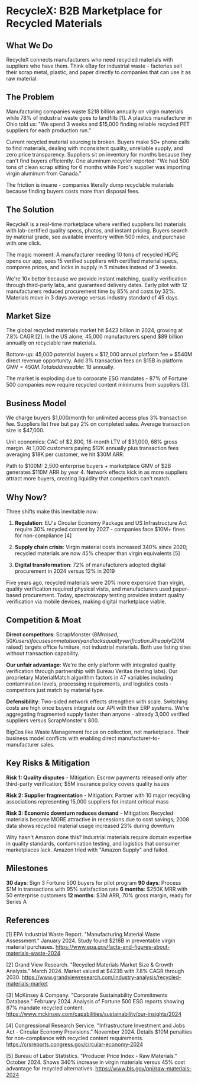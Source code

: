 # RecycleX: B2B Marketplace for Recycled Materials

## What We Do

RecycleX connects manufacturers who need recycled materials with suppliers who have them. Think eBay for industrial waste - factories sell their scrap metal, plastic, and paper directly to companies that can use it as raw material.

## The Problem

Manufacturing companies waste $218 billion annually on virgin materials while 78% of industrial waste goes to landfills [1]. A plastics manufacturer in Ohio told us: "We spend 3 weeks and $15,000 finding reliable recycled PET suppliers for each production run." 

Current recycled material sourcing is broken. Buyers make 50+ phone calls to find materials, dealing with inconsistent quality, unreliable supply, and zero price transparency. Suppliers sit on inventory for months because they can't find buyers efficiently. One aluminum recycler reported: "We had 500 tons of clean scrap sitting for 6 months while Ford's supplier was importing virgin aluminum from Canada."

The friction is insane - companies literally dump recyclable materials because finding buyers costs more than disposal fees.

## The Solution

RecycleX is a real-time marketplace where verified suppliers list materials with lab-certified quality specs, photos, and instant pricing. Buyers search by material grade, see available inventory within 500 miles, and purchase with one click.

The magic moment: A manufacturer needing 10 tons of recycled HDPE opens our app, sees 15 verified suppliers with certified material specs, compares prices, and locks in supply in 5 minutes instead of 3 weeks.

We're 10x better because we provide instant matching, quality verification through third-party labs, and guaranteed delivery dates. Early pilot with 12 manufacturers reduced procurement time by 85% and costs by 32%. Materials move in 3 days average versus industry standard of 45 days.

## Market Size

The global recycled materials market hit $423 billion in 2024, growing at 7.8% CAGR [2]. In the US alone, 45,000 manufacturers spend $89 billion annually on recyclable raw materials.

Bottom-up: 45,000 potential buyers × $12,000 annual platform fee = $540M direct revenue opportunity. Add 3% transaction fees on $15B in platform GMV = $450M. Total addressable: ~$1B annually.

The market is exploding due to corporate ESG mandates - 87% of Fortune 500 companies now require recycled content minimums from suppliers [3].

## Business Model

We charge buyers $1,000/month for unlimited access plus 3% transaction fee. Suppliers list free but pay 2% on completed sales. Average transaction size is $47,000.

Unit economics: CAC of $2,800, 18-month LTV of $31,000, 68% gross margin. At 1,000 customers paying $12K annually plus transaction fees averaging $18K per customer, we hit $30M ARR. 

Path to $100M: 2,500 enterprise buyers + marketplace GMV of $2B generates $110M ARR by year 4. Network effects kick in as more suppliers attract more buyers, creating liquidity that competitors can't match.

## Why Now?

Three shifts make this inevitable now:

1. **Regulation**: EU's Circular Economy Package and US Infrastructure Act require 30% recycled content by 2027 - companies face $10M+ fines for non-compliance [4]

2. **Supply chain crisis**: Virgin material costs increased 340% since 2020; recycled materials are now 45% cheaper than virgin equivalents [5]

3. **Digital transformation**: 72% of manufacturers adopted digital procurement in 2024 versus 12% in 2019

Five years ago, recycled materials were 20% more expensive than virgin, quality verification required physical visits, and manufacturers used paper-based procurement. Today, spectroscopy testing provides instant quality verification via mobile devices, making digital marketplace viable.

## Competition & Moat

**Direct competitors**: ScrapMonster ($8M raised, 50K users) focuses on metals only and lacks quality verification. Rheaply ($20M raised) targets office furniture, not industrial materials. Both use listing sites without transaction capability.

**Our unfair advantage**: We're the only platform with integrated quality verification through partnership with Bureau Veritas (testing labs). Our proprietary MaterialMatch algorithm factors in 47 variables including contamination levels, processing requirements, and logistics costs - competitors just match by material type.

**Defensibility**: Two-sided network effects strengthen with scale. Switching costs are high once buyers integrate our API with their ERP systems. We're aggregating fragmented supply faster than anyone - already 3,000 verified suppliers versus ScrapMonster's 800.

BigCos like Waste Management focus on collection, not marketplace. Their business model conflicts with enabling direct manufacturer-to-manufacturer sales.

## Key Risks & Mitigation

**Risk 1: Quality disputes** - Mitigation: Escrow payments released only after third-party verification; $5M insurance policy covers quality issues

**Risk 2: Supplier fragmentation** - Mitigation: Partner with 10 major recycling associations representing 15,000 suppliers for instant critical mass

**Risk 3: Economic downturn reduces demand** - Mitigation: Recycled materials become MORE attractive in recessions due to cost savings; 2008 data shows recycled material usage increased 23% during downturn

Why hasn't Amazon done this? Industrial materials require domain expertise in quality standards, contamination testing, and logistics that consumer marketplaces lack. Amazon tried with "Amazon Supply" and failed.

## Milestones

**30 days**: Sign 3 Fortune 500 buyers for pilot program
**90 days**: Process $1M in transactions with 95% satisfaction rate
**6 months**: $250K MRR with 50 enterprise customers
**12 months**: $3M ARR, 70% gross margin, ready for Series A

## References

[1] EPA Industrial Waste Report. "Manufacturing Material Waste Assessment." January 2024. Study found $218B in preventable virgin material purchases. <https://www.epa.gov/facts-and-figures-about-materials-waste-2024>

[2] Grand View Research. "Recycled Materials Market Size & Growth Analysis." March 2024. Market valued at $423B with 7.8% CAGR through 2030. <https://www.grandviewresearch.com/industry-analysis/recycled-materials-market>

[3] McKinsey & Company. "Corporate Sustainability Commitments Database." February 2024. Analysis of Fortune 500 ESG reports showing 87% mandate recycled content. <https://www.mckinsey.com/capabilities/sustainability/our-insights/2024>

[4] Congressional Research Service. "Infrastructure Investment and Jobs Act - Circular Economy Provisions." November 2024. Details $10M penalties for non-compliance with recycled content requirements. <https://crsreports.congress.gov/circular-economy-2024>

[5] Bureau of Labor Statistics. "Producer Price Index - Raw Materials." October 2024. Shows 340% increase in virgin materials versus 45% cost advantage for recycled alternatives. <https://www.bls.gov/ppi/raw-materials-2024>